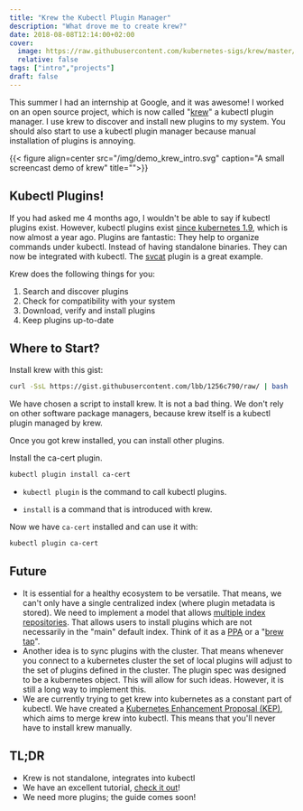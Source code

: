 ```yaml
---
title: "Krew the Kubectl Plugin Manager"
description: "What drove me to create krew?"
date: 2018-08-08T12:14:00+02:00
cover:
  image: https://raw.githubusercontent.com/kubernetes-sigs/krew/master/assets/logo/horizontal/color/krew-horizontal-color.png
  relative: false
tags: ["intro","projects"]
draft: false
---
```


This summer I had an internship at Google, and it was awesome! I worked on an
open source project, which is now called
"[krew](https://github.com/GoogleContainerTools/krew)" a kubectl plugin manager.
I use krew to discover and install new plugins to my system. You should also
start to use a kubectl plugin manager because manual installation of plugins is
annoying.

<!-- ![demo](/img/demo_krew_intro.svg) -->


{{< figure align=center src="/img/demo_krew_intro.svg" caption="A small screencast demo of krew" title="">}}

## Kubectl Plugins!

If you had asked me 4 months ago, I wouldn't be able to say if kubectl plugins
exist. However, kubectl plugins exist [since kubernetes
1.9](https://github.com/kubernetes/kubernetes/blob/master/CHANGELOG-1.9.md),
which is now almost a year ago. Plugins are fantastic: They help to organize
commands under kubectl. Instead of having standalone binaries. They can now be
integrated with kubectl. The
[svcat](https://github.com/kubernetes-incubator/service-catalog/tree/master/cmd/svcat)
plugin is a great example.

Krew does the following things for you:

1. Search and discover plugins
2. Check for compatibility with your system
3. Download, verify and install plugins
4. Keep plugins up-to-date

## Where to Start?

Install krew with this gist:

```bash
curl -SsL https://gist.githubusercontent.com/lbb/1256c790/raw/ | bash
```

We have chosen a script to install krew. It is not a bad thing. We don't rely on
other software package managers, because krew itself is a kubectl plugin managed
by krew.

Once you got krew installed, you can install other plugins.

Install the ca-cert plugin.

```bash
kubectl plugin install ca-cert
```

* `kubectl plugin` is the command to call kubectl plugins.  

* `install` is a command that is introduced with krew.

Now we have `ca-cert` installed and can use it with:

```bash
kubectl plugin ca-cert
```

## Future

* It is essential for a healthy ecosystem to be versatile. That means, we can't
  only have a single centralized index (where plugin metadata is stored). We
  need to implement a model that allows [multiple index repositories](https://github.com/GoogleContainerTools/krew/issues/23). That allows
  users to install plugins which are not necessarily in the "main" default
  index. Think of it as a [PPA](https://launchpad.net/ubuntu/+ppas) or a "[brew
  tap](https://docs.brew.sh/Taps)".
* Another idea is to sync plugins with the cluster. That means whenever you
  connect to a kubernetes cluster the set of local plugins will adjust to the
  set of plugins defined in the cluster. The plugin spec was designed to be a
  kubernetes object. This will allow for such ideas. However, it is still a long
  way to implement this.
* We are currently trying to get krew into kubernetes as a constant part of
  kubectl. We have created a [Kubernetes Enhancement Proposal
  (KEP)](https://github.com/kubernetes/community/pull/2340), which aims to merge
  krew into kubectl. This means that you'll never have to install krew manually.

## TL;DR

* Krew is not standalone, integrates into kubectl
* We have an excellent tutorial, [check it out](https://github.com/GoogleContainerTools/krew/blob/master/docs/USER_GUIDE.md)!
* We need more plugins; the guide comes soon!
